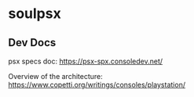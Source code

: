 # soulpsx

## Dev Docs
psx specs doc:
https://psx-spx.consoledev.net/

Overview of the architecture:
https://www.copetti.org/writings/consoles/playstation/
